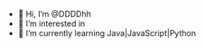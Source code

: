 - 👋 Hi, I’m @DDDDhh
- 👀 I’m interested in 
- 🌱 I’m currently learning Java|JavaScript|Python


<!---
DDDDhh/DDDDhh is a ✨ special ✨ repository because its `README.md` (this file) appears on your GitHub profile.
You can click the Preview link to take a look at your changes.
--->
